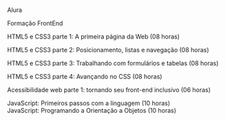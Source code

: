 Alura

Formação FrontEnd</br>

HTML5 e CSS3 parte 1: A primeira página da Web (08 horas)</br>

HTML5 e CSS3 parte 2: Posicionamento, listas e navegação (08 horas)</br>

HTML5 e CSS3 parte 3: Trabalhando com formulários e tabelas (08 horas)</br>

HTML5 e CSS3 parte 4: Avançando no CSS (08 horas) </br>

Acessibilidade web parte 1: tornando seu front-end inclusivo (06 horas)</br>

JavaScript: Primeiros passos com a linguagem (10 horas)<br />
JavaScript: Programando a Orientação a Objetos (10 horas)
